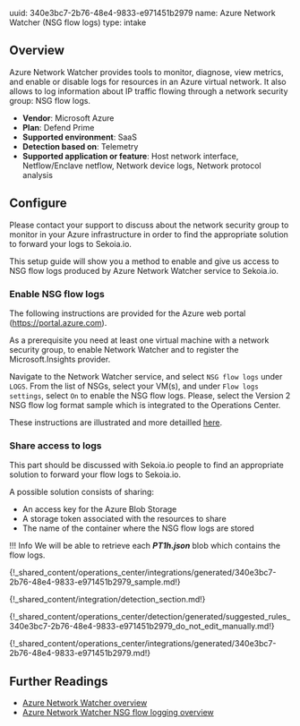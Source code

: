 uuid: 340e3bc7-2b76-48e4-9833-e971451b2979
name: Azure Network Watcher (NSG flow logs)
type: intake

## Overview
Azure Network Watcher provides tools to monitor, diagnose, view metrics, and enable or disable logs for resources in an Azure virtual network. It also allows to log information about IP traffic flowing through a network security group: NSG flow logs.

- **Vendor**: Microsoft Azure
- **Plan**: Defend Prime
- **Supported environment**: SaaS
- **Detection based on**: Telemetry
- **Supported application or feature**: Host network interface, Netflow/Enclave netflow, Network device logs, Network protocol analysis

## Configure
Please contact your support to discuss about the network security group to monitor in your Azure infrastructure in order to find the appropriate solution to forward your logs to Sekoia.io.

This setup guide will show you a method to enable and give us access to NSG flow logs produced by Azure Network Watcher service to Sekoia.io.

### Enable NSG flow logs

The following instructions are provided for the Azure web portal (https://portal.azure.com).

As a prerequisite you need at least one virtual machine with a network security group, to enable Network Watcher and to register the Microsoft.Insights provider.

Navigate to the Network Watcher service, and select `NSG flow logs` under `LOGS`. From the list of NSGs, select your VM(s), and under `Flow logs settings`, select `On` to enable the NSG flow logs. Please, select the Version 2 NSG flow log format sample which is integrated to the Operations Center.

These instructions are illustrated and more detailled [here](https://docs.microsoft.com/en-us/azure/network-watcher/network-watcher-nsg-flow-logging-portal).

### Share access to logs

This part should be discussed with Sekoia.io people to find an appropriate solution to forward your flow logs to Sekoia.io.

A possible solution consists of sharing:

- An access key for the Azure Blob Storage
- A storage token associated with the resources to share
- The name of the container where the NSG flow logs are stored

!!! Info
    We will be able to retrieve each **_PT1h.json_** blob which contains the flow logs.

{!_shared_content/operations_center/integrations/generated/340e3bc7-2b76-48e4-9833-e971451b2979_sample.md!}

{!_shared_content/integration/detection_section.md!}

{!_shared_content/operations_center/detection/generated/suggested_rules_340e3bc7-2b76-48e4-9833-e971451b2979_do_not_edit_manually.md!}

{!_shared_content/operations_center/integrations/generated/340e3bc7-2b76-48e4-9833-e971451b2979.md!}

## Further Readings
- [Azure Network Watcher overview](https://docs.microsoft.com/en-us/azure/network-watcher/network-watcher-monitoring-overview)
- [Azure Network Watcher NSG flow logging overview](https://docs.microsoft.com/en-us/azure/network-watcher/network-watcher-nsg-flow-logging-overview)
